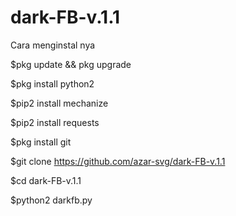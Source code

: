 # dark-FB-v.1.1




Cara menginstal nya 

$pkg update && pkg upgrade

$pkg install python2

$pip2 install mechanize

$pip2 install requests

$pkg install git

$git clone https://github.com/azar-svg/dark-FB-v.1.1

$cd dark-FB-v.1.1

$python2 darkfb.py
